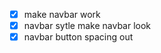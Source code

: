 - [x] make navbar work
- [x] navbar sytle make navbar look
- [x] navbar button spacing out

<!-- Restyled the NavBar Component 10.31.23 -->
<!-- Reworking the Landing Page make it more User Friendly -->
<!-- Make the Data page do some/ maybe Cards that toggleBetween ColorThemes -->

